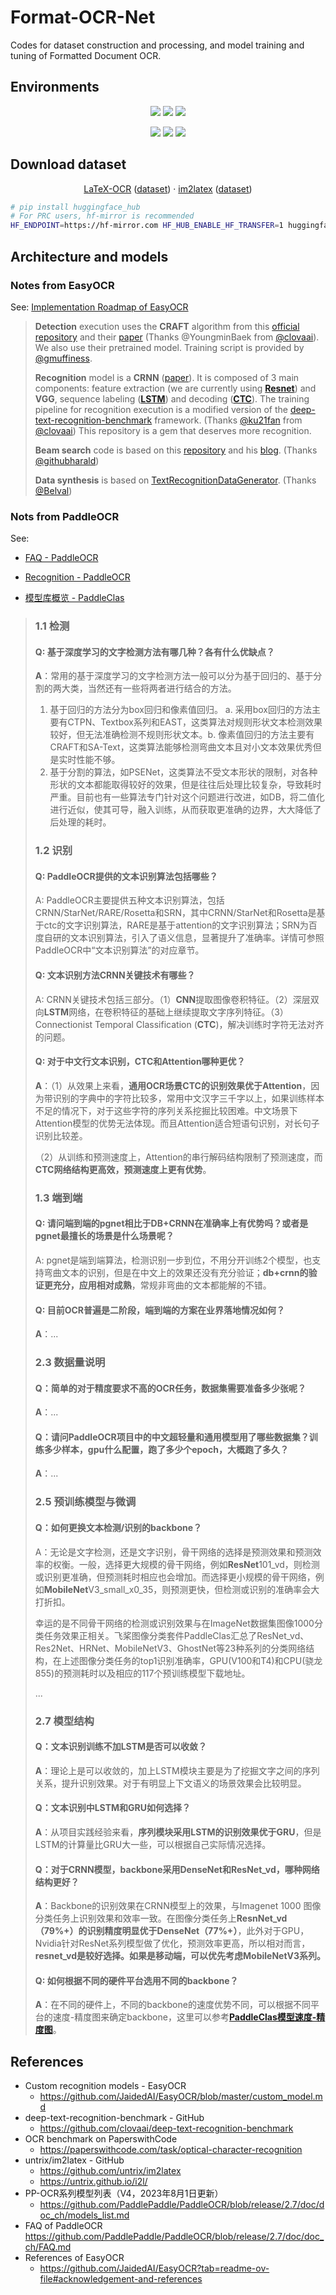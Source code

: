 # Format-OCR-Net

Codes for dataset construction and processing, and model training and tuning of Formatted Document OCR.

## Environments

<div align="center">

![](https://img.shields.io/badge/GPU-RTX%204080-green?logo=nvidia) ![](https://img.shields.io/badge/NVIDIA%20Driver-535.154.05-blue?logo=nvidia) ![](https://img.shields.io/badge/CUDA-12.2-blue?logo=nvidia)

![](https://img.shields.io/badge/Ubuntu-22.04.3%20LTS-blue?logo=ubuntu) ![](https://img.shields.io/badge/Python-3.11.7-blue?logo=python) ![](https://img.shields.io/badge/PyTorch-2.1.2-blue?logo=pytorch)
</div>


## Download dataset

<div align="center">

[LaTeX-OCR](https://github.com/lukas-blecher/LaTeX-OCR) ([dataset](https://drive.google.com/drive/folders/13CA4vAmOmD_I_dSbvLp-Lf0s6KiaNfuO)) · [im2latex](https://github.com/luopeixiang/im2latex) ([dataset](https://huggingface.co/datasets/yuntian-deng/im2latex-100k/tree/main/data))
  
</div>


```sh
# pip install huggingface_hub
# For PRC users, hf-mirror is recommended
HF_ENDPOINT=https://hf-mirror.com HF_HUB_ENABLE_HF_TRANSFER=1 huggingface-cli download yuntian-deng/im2latex-100k --include "*.parquet" --repo-type dataset --local-dir ./datasets
```


## Architecture and models

### Notes from EasyOCR

See: [Implementation Roadmap  of EasyOCR](https://github.com/JaidedAI/EasyOCR/blob/master/README.md#implementation-roadmap)

> **Detection** execution uses the **CRAFT** algorithm from this [official repository](https://github.com/clovaai/CRAFT-pytorch) and their [paper](https://arxiv.org/abs/1904.01941) (Thanks @YoungminBaek from [@clovaai](https://github.com/clovaai)). We also use their pretrained model. Training script is provided by [@gmuffiness](https://github.com/gmuffiness).
> 
> **Recognition** model is a **CRNN** ([paper](https://arxiv.org/abs/1507.05717)). It is composed of 3 main components: feature extraction (we are currently using [**Resnet**](https://arxiv.org/abs/1512.03385)) and **VGG**, sequence labeling ([**LSTM**](https://www.bioinf.jku.at/publications/older/2604.pdf)) and decoding ([**CTC**](https://www.cs.toronto.edu/~graves/icml_2006.pdf)). The training pipeline for recognition execution is a modified version of the [deep-text-recognition-benchmark](https://github.com/clovaai/deep-text-recognition-benchmark) framework. (Thanks [@ku21fan](https://github.com/ku21fan) from [@clovaai](https://github.com/clovaai)) This repository is a gem that deserves more recognition.
> 
> **Beam search** code is based on this [repository](https://github.com/githubharald/CTCDecoder) and his [blog](https://towardsdatascience.com/beam-search-decoding-in-ctc-trained-neural-networks-5a889a3d85a7). (Thanks [@githubharald](https://github.com/githubharald))
> 
> **Data synthesis** is based on [TextRecognitionDataGenerator](https://github.com/Belval/TextRecognitionDataGenerator). (Thanks [@Belval](https://github.com/Belval))


### Nots from PaddleOCR

See:
- [FAQ - PaddleOCR](https://github.com/PaddlePaddle/PaddleOCR/blob/release/2.7/doc/doc_ch/FAQ.md)
- [Recognition - PaddleOCR](https://github.com/PaddlePaddle/PaddleOCR/blob/release/2.7/doc/doc_ch/recognition.md)

- [模型库概览 - PaddleClas](https://github.com/PaddlePaddle/PaddleClas/tree/release/2.5/docs/zh_CN/models/ImageNet1k)


> ### 1.1 检测
> 
> #### Q: 基于深度学习的文字检测方法有哪几种？各有什么优缺点？
> 
> **A**：常用的基于深度学习的文字检测方法一般可以分为基于回归的、基于分割的两大类，当然还有一些将两者进行结合的方法。
> 
> 1. 基于回归的方法分为box回归和像素值回归。 a. 采用box回归的方法主要有CTPN、Textbox系列和EAST，这类算法对规则形状文本检测效果较好，但无法准确检测不规则形状文本。b. 像素值回归的方法主要有CRAFT和SA-Text，这类算法能够检测弯曲文本且对小文本效果优秀但是实时性能不够。
> 2. 基于分割的算法，如PSENet，这类算法不受文本形状的限制，对各种形状的文本都能取得较好的效果，但是往往后处理比较复杂，导致耗时严重。目前也有一些算法专门针对这个问题进行改进，如DB，将二值化进行近似，使其可导，融入训练，从而获取更准确的边界，大大降低了后处理的耗时。
> 
> ### 1.2 识别
> 
> #### Q: PaddleOCR提供的文本识别算法包括哪些？
> 
> A: PaddleOCR主要提供五种文本识别算法，包括CRNN/StarNet/RARE/Rosetta和SRN，其中CRNN/StarNet和Rosetta是基于ctc的文字识别算法，RARE是基于attention的文字识别算法；SRN为百度自研的文本识别算法，引入了语义信息，显著提升了准确率。详情可参照PaddleOCR中“文本识别算法”的对应章节。
> 
> #### Q: 文本识别方法CRNN关键技术有哪些？
> 
> A: CRNN关键技术包括三部分。（1）**CNN**提取图像卷积特征。（2）深层双向**LSTM**网络，在卷积特征的基础上继续提取文字序列特征。（3）Connectionist Temporal Classification (**CTC**)，解决训练时字符无法对齐的问题。
> 
> #### Q: 对于中文行文本识别，CTC和Attention哪种更优？
> 
> **A**：（1）从效果上来看，**通用OCR场景CTC的识别效果优于Attention**，因为带识别的字典中的字符比较多，常用中文汉字三千字以上，如果训练样本不足的情况下，对于这些字符的序列关系挖掘比较困难。中文场景下Attention模型的优势无法体现。而且Attention适合短语句识别，对长句子识别比较差。
> 
> （2）从训练和预测速度上，Attention的串行解码结构限制了预测速度，而**CTC网络结构更高效，预测速度上更有优势**。
> 
> ### 1.3 端到端
> 
> #### Q: 请问端到端的pgnet相比于DB+CRNN在准确率上有优势吗？或者是pgnet最擅长的场景是什么场景呢？
> 
> A: pgnet是端到端算法，检测识别一步到位，不用分开训练2个模型，也支持弯曲文本的识别，但是在中文上的效果还没有充分验证；**db+crnn的验证更充分，应用相对成熟**，常规非弯曲的文本都能解的不错。
> 
> #### Q: 目前OCR普遍是二阶段，端到端的方案在业界落地情况如何？
> 
> **A**：...
> 
> ### 2.3 数据量说明
> 
> #### Q：简单的对于精度要求不高的OCR任务，数据集需要准备多少张呢？
> 
> **A**：...
> 
> #### Q：请问PaddleOCR项目中的中文超轻量和通用模型用了哪些数据集？训练多少样本，gpu什么配置，跑了多少个epoch，大概跑了多久？
> 
> **A**：...
> 
> ### 2.5 预训练模型与微调
> 
> #### Q：如何更换文本检测/识别的backbone？
> 
> A：无论是文字检测，还是文字识别，骨干网络的选择是预测效果和预测效率的权衡。一般，选择更大规模的骨干网络，例如**ResNet**101_vd，则检测或识别更准确，但预测耗时相应也会增加。而选择更小规模的骨干网络，例如**MobileNet**V3_small_x0_35，则预测更快，但检测或识别的准确率会大打折扣。
> 
> 幸运的是不同骨干网络的检测或识别效果与在ImageNet数据集图像1000分类任务效果正相关。飞桨图像分类套件PaddleClas汇总了ResNet_vd、Res2Net、HRNet、MobileNetV3、GhostNet等23种系列的分类网络结构，在上述图像分类任务的top1识别准确率，GPU(V100和T4)和CPU(骁龙855)的预测耗时以及相应的117个预训练模型下载地址。
> 
> ...
>
> ### 2.7 模型结构
> 
> #### Q：文本识别训练不加LSTM是否可以收敛？
> 
> **A**：理论上是可以收敛的，加上LSTM模块主要是为了挖掘文字之间的序列关系，提升识别效果。对于有明显上下文语义的场景效果会比较明显。
> 
> #### Q：文本识别中LSTM和GRU如何选择？
> 
> **A**：从项目实践经验来看，**序列模块采用LSTM的识别效果优于GRU**，但是LSTM的计算量比GRU大一些，可以根据自己实际情况选择。
> 
> #### Q：对于CRNN模型，backbone采用DenseNet和ResNet_vd，哪种网络结构更好？
> 
> **A**：Backbone的识别效果在CRNN模型上的效果，与Imagenet 1000 图像分类任务上识别效果和效率一致。在图像分类任务上**ResnNet_vd（79%+）的识别精度明显优于DenseNet（77%+）**，此外对于GPU，Nvidia针对ResNet系列模型做了优化，预测效率更高，所以相对而言，**resnet_vd是较好选择。如果是移动端，可以优先考虑MobileNetV3系列。**
> 
> #### Q:  如何根据不同的硬件平台选用不同的backbone？
> 
> **A**：在不同的硬件上，不同的backbone的速度优势不同，可以根据不同平台的速度-精度图来确定backbone，这里可以参考[**PaddleClas模型速度-精度图**](https://github.com/PaddlePaddle/PaddleClas/tree/release/2.5/docs/zh_CN/models/ImageNet1k)。
> 
> 


## References

- Custom recognition models - EasyOCR
    - https://github.com/JaidedAI/EasyOCR/blob/master/custom_model.md
- deep-text-recognition-benchmark - GitHub
    - https://github.com/clovaai/deep-text-recognition-benchmark
- OCR benchmark on PaperswithCode
    - https://paperswithcode.com/task/optical-character-recognition
- untrix/im2latex - GitHub
    - https://github.com/untrix/im2latex
    - https://untrix.github.io/i2l/
- PP-OCR系列模型列表（V4，2023年8月1日更新）
    - https://github.com/PaddlePaddle/PaddleOCR/blob/release/2.7/doc/doc_ch/models_list.md
- FAQ of PaddleOCR
    https://github.com/PaddlePaddle/PaddleOCR/blob/release/2.7/doc/doc_ch/FAQ.md
- References of EasyOCR
    - https://github.com/JaidedAI/EasyOCR?tab=readme-ov-file#acknowledgement-and-references